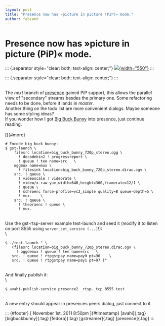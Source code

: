 ```yaml
---
layout: post
title: "Presence now has »picture in picture (PiP)« mode."
author: fabiand
---
```



Presence now has »picture in picture (PiP)« mode.
=================================================

::: {.separator style="clear: both; text-align: center;"}
[![](http://2.bp.blogspot.com/-GVbPBtK-abo/TrBQ6wfJ_lI/AAAAAAAAAHY/cqjASZaTQK4/s1600/presence-pip.png){width="550"}](http://2.bp.blogspot.com/-GVbPBtK-abo/TrBQ6wfJ_lI/AAAAAAAAAHY/cqjASZaTQK4/s1600/presence-pip.png)
:::

::: {.separator style="clear: both; text-align: center;"}
:::

\
The *next* branch of
[presence](http://dummdida.blogspot.com/p/presence.html) gained PiP
support, this allows the parallel view of "secondary" streams besdes the
primary one. Some refactoring needs to be done, before it lands in
*master*.\
Another thing on the todo list are more convenient dialogs. Maybe
someone has some styling ideas?\
If you wonder how I got [Big Buck Bunny](http://www.bigbuckbunny.org/)
into presence, just continue reading.\
\
[]{#more}

    # Encode big buck bunny:
    $ gst-launch \
        filesrc location=big_buck_bunny_720p_stereo.ogg \
          ! decodebin2 ! progressreport \
          ! queue ! tee name=src   \
        oggmux name=mux \
          ! filesink location=big_buck_bunny_720p_stereo.dirac.ogv \
        src. ! queue \
          ! videoscale ! videorate \
          ! video/x-raw-yuv,width=640,height=360,framerate=12/1 \
          ! queue \
          ! schroenc force-profile=vc2_simple quality=8 queue-depth=5 \
          ! mux.    \
        src. ! queue \
          ! theoraenc ! queue \
          ! mux.

\
Use the gst-rtsp-server example test-launch and seed it (modify it to
listen on port 8555 using `server_set_service (...)`!):\
\

    $ ./test-launch " \
       (filesrc location=big_buck_bunny_720p_stereo.dirac.ogv \
         ! oggdemux ! queue ! tee name=src   \
       src. ! queue ! rtpgstpay name=pay0 pt=96    \
       src. ! queue ! rtpgstpay name=pay1 pt=97 )"

\
And finally publish it:\
\

    $ avahi-publish-service presence2 _rtsp._tcp 8555 test

\
A new entry should appear in presences peers dialog, just connect to it.

::: {#footer}
[ November 1st, 2011 8:50pm ]{#timestamp} [avahi]{.tag}
[bigbuckbunny]{.tag} [fedora]{.tag} [gstreamer]{.tag} [presence]{.tag}
:::
